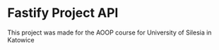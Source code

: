 # Fastify Project API

This project was made for the AOOP course for University of Silesia in Katowice
